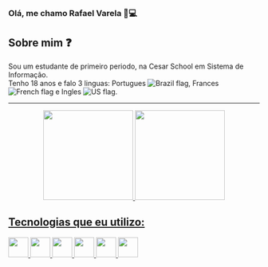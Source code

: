 ### Olá, me chamo Rafael Varela 👋💻

## Sobre mim ❓
Sou um estudante de primeiro periodo, na Cesar School em Sistema de Informação.  
Tenho 18 anos e falo 3 linguas: Portugues ![Brazil flag](https://raw.githubusercontent.com/stevenrskelton/flag-icon/master/png/16/country-4x3/br.png), Frances ![French flag](https://raw.githubusercontent.com/stevenrskelton/flag-icon/master/png/16/country-4x3/fr.png) e Ingles ![US flag](https://raw.githubusercontent.com/stevenrskelton/flag-icon/master/png/16/country-4x3/us.png).

<div align="center"> 
  <hr>
  <a href="https://github.com/rvjq">
  <img height="180em" src="https://github-readme-stats.vercel.app/api?username=rvjq&show_icons=true&theme=tokyonight&locale=pt-br">
  <img height="180em" src="https://github-readme-stats.vercel.app/api/top-langs/?username=rvjq&layout=compact&theme=tokyonight&locale=pt-br">
</div>

## Tecnologias que eu utilizo:

<div>
<img loading="lazy" src="https://cdn.jsdelivr.net/gh/devicons/devicon/icons/html5/html5-original.svg" width="40" height="40"/>
<img loading="lazy" src="https://cdn.jsdelivr.net/gh/devicons/devicon/icons/css3/css3-original.svg" width="40" height="40"/>
<img loading="lazy" src="https://cdn.jsdelivr.net/gh/devicons/devicon/icons/python/python-original.svg" width="40" height="40"/>
<img loading="lazy" src="https://cdn.jsdelivr.net/gh/devicons/devicon/icons/git/git-original.svg" width="40" height="40"/> 
<img loading="lazy" src="https://cdn.jsdelivr.net/gh/devicons/devicon/icons/javascript/javascript-original.svg" width="40" height="40"/>
<img loading="lazy" src="https://cdn.jsdelivr.net/gh/devicons/devicon/icons/c/c-original.svg" width="40" height="40"/>
</div>
